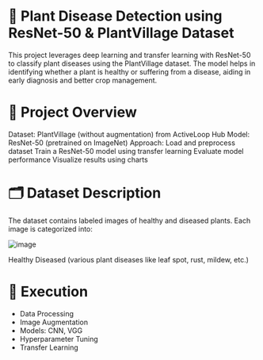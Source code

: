 # 🌿 Plant Disease Detection using ResNet-50 & PlantVillage Dataset

This project leverages deep learning and transfer learning with ResNet-50 to classify plant diseases using the PlantVillage dataset. The model helps in identifying whether a plant is healthy or suffering from a disease, aiding in early diagnosis and better crop management.

# 📌 Project Overview
Dataset: PlantVillage (without augmentation) from ActiveLoop Hub
Model: ResNet-50 (pretrained on ImageNet)
Approach:
Load and preprocess dataset
Train a ResNet-50 model using transfer learning
Evaluate model performance
Visualize results using charts

# 🗂 Dataset Description
The dataset contains labeled images of healthy and diseased plants. Each image is categorized into:

![image](https://github.com/user-attachments/assets/4d892065-6795-4a75-9429-d3b99b4dc027)


Healthy
Diseased (various plant diseases like leaf spot, rust, mildew, etc.)

# :fallen_leaf: Execution
- Data Processing
- Image Augmentation
- Models: CNN, VGG
- Hyperparameter Tuning
- Transfer Learning
